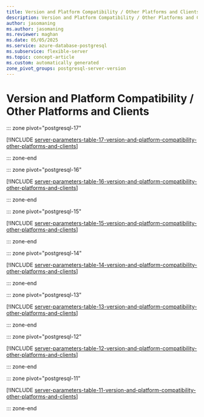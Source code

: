 ```yaml
---
title: Version and Platform Compatibility / Other Platforms and Clients server parameters
description: Version and Platform Compatibility / Other Platforms and Clients server parameters for Azure Database for PostgreSQL flexible server.
author: jasomaning
ms.author: jasomaning
ms.reviewer: maghan
ms.date: 05/05/2025
ms.service: azure-database-postgresql
ms.subservice: flexible-server
ms.topic: concept-article
ms.custom: automatically generated
zone_pivot_groups: postgresql-server-version
---
```

# Version and Platform Compatibility / Other Platforms and Clients


::: zone pivot="postgresql-17"

[!INCLUDE [server-parameters-table-17-version-and-platform-compatibility-other-platforms-and-clients](./includes/server-parameters-table-17-version-and-platform-compatibility-other-platforms-and-clients.md)]

::: zone-end


::: zone pivot="postgresql-16"

[!INCLUDE [server-parameters-table-16-version-and-platform-compatibility-other-platforms-and-clients](./includes/server-parameters-table-16-version-and-platform-compatibility-other-platforms-and-clients.md)]

::: zone-end


::: zone pivot="postgresql-15"

[!INCLUDE [server-parameters-table-15-version-and-platform-compatibility-other-platforms-and-clients](./includes/server-parameters-table-15-version-and-platform-compatibility-other-platforms-and-clients.md)]

::: zone-end


::: zone pivot="postgresql-14"

[!INCLUDE [server-parameters-table-14-version-and-platform-compatibility-other-platforms-and-clients](./includes/server-parameters-table-14-version-and-platform-compatibility-other-platforms-and-clients.md)]

::: zone-end


::: zone pivot="postgresql-13"

[!INCLUDE [server-parameters-table-13-version-and-platform-compatibility-other-platforms-and-clients](./includes/server-parameters-table-13-version-and-platform-compatibility-other-platforms-and-clients.md)]

::: zone-end


::: zone pivot="postgresql-12"

[!INCLUDE [server-parameters-table-12-version-and-platform-compatibility-other-platforms-and-clients](./includes/server-parameters-table-12-version-and-platform-compatibility-other-platforms-and-clients.md)]

::: zone-end


::: zone pivot="postgresql-11"

[!INCLUDE [server-parameters-table-11-version-and-platform-compatibility-other-platforms-and-clients](./includes/server-parameters-table-11-version-and-platform-compatibility-other-platforms-and-clients.md)]

::: zone-end


